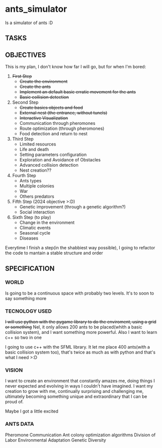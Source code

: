 # ants_simulator
Is a simulator of ants :D

## TASKS


## OBJECTIVES
This is my plan, I don't know how far I will go, but for when I'm bored:

1. ~~First Step~~
   - ~~Create the environment~~
   - ~~Create the ants~~
   - ~~Implement an default basic erratic movement for the ants~~
   - ~~Basic collision detection~~
2. Second Step
   - ~~Create basics objects and food~~
   - ~~External nest (the entrance, without tunels)~~
   - ~~Interactive Visualization~~
   - Communication through pheromones
   - Route optimization (through pheromones)
   - Food detection and return to nest
3. Third Step
   - Limited resources
   - Life and death
   - Setting parameters configuration
   - Exploration and Avoidance of Obstacles
   - Advanced collision detection
   - Nest creation??
4. Fourth Step
   - Ants types
   - Multiple colonies
   - War
   - Others predators
5. Fifth Step (2024 objective >:D)
   - Genetic improvement (through a genetic algorithm?)
   - Social interaction
6. Sixth Step (to play)
   - Change in the environment
   - Climatic events
   - Seasonal cycle
   - Diseases

Everytime I finish a step(in the shabbiest way possible), I going to refactor the code to mantain a stable structure and order

## SPECIFICATION

### WORLD
Is going to be a continuous space with probably two levels.
It's to soon to say something more

### TECNOLOGY USED
~~I will use python with the pygame library to do the enviroment, using a grid or something~~
Nel, it only allows 200 ants to be placed(whith a basic collision system), and I want something more powerful.
Also I want to learn c++ so two in one

I going to use c++ with the SFML library.
It let me place 400 ants(with a basic collision system too), that's twice as much as with python and that's what I need >:D

### VISION
I want to create an environment that constantly amazes me, doing things I never expected and evolving in ways I couldn't have imagined. I want my creation to grow with me, continually surprising and challenging me, ultimately becoming something unique and extraordinary that I can be proud of.

Maybe I got a little excited

### ANTS DATA

Pheromone Communication
Ant colony optimization algorithms
Division of Labor
Environmental Adaptation
Genetic Diversity
